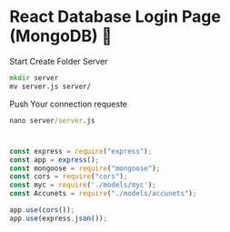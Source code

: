 # React Database Login Page (MongoDB) 🍃

Start Create Folder Server 
```cmd
mkdir server
mv server.js server/
```
Push Your connection requeste
```cmd
nano server/server.js
```
#
```js
const express = require("express");
const app = express();
const mongoose = require("mongoose");
const cors = require("cors");
const myc = require('./models/myc');
const Accunets = require("./models/accunets");

app.use(cors());
app.use(express.json());
```
